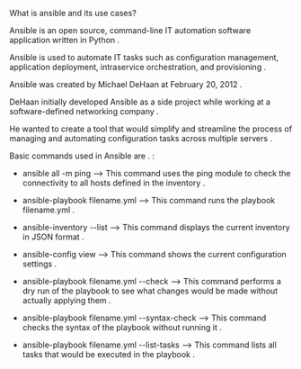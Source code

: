 What is ansible and its use cases?

Ansible is an open source, command-line IT automation software application written in Python .

Ansible is used to automate IT tasks such as configuration management, application deployment, intraservice orchestration, and provisioning .

Ansible was created by Michael DeHaan at February 20, 2012 .

DeHaan initially developed Ansible as a side project while working at a software-defined networking company . 

He wanted to create a tool that would simplify and streamline the process of managing and automating configuration tasks across multiple servers .

Basic commands used in Ansible are . :

* ansible all -m ping --> This command uses the ping module to check the connectivity to all hosts defined in the inventory .

* ansible-playbook filename.yml --> This command runs the playbook filename.yml .

* ansible-inventory --list --> This command displays the current inventory in JSON format .

* ansible-config view --> This command shows the current configuration settings .

* ansible-playbook filename.yml --check --> This command performs a dry run of the playbook to see what changes would be made without actually applying them .

* ansible-playbook filename.yml --syntax-check --> This command checks the syntax of the playbook without running it .

* ansible-playbook filename.yml --list-tasks --> This command lists all tasks that would be executed in the playbook .
